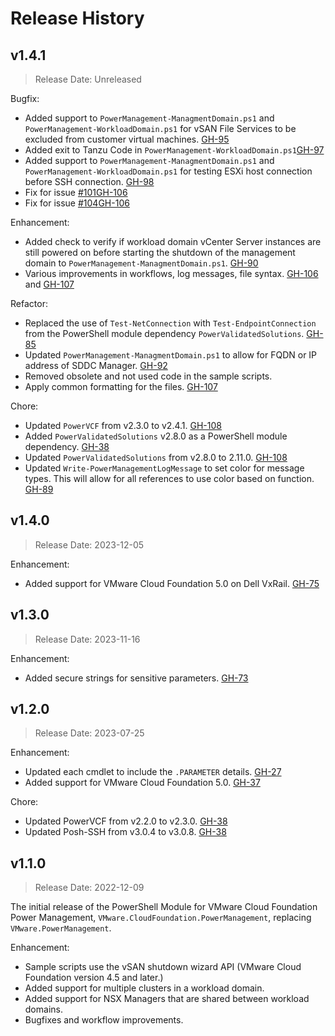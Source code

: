 # Release History

## v1.4.1

> Release Date: Unreleased

Bugfix:

- Added support to `PowerManagement-ManagmentDomain.ps1` and `PowerManagement-WorkloadDomain.ps1` for vSAN File Services to be excluded from customer virtual machines. [GH-95](https://github.com/vmware/powershell-module-for-vmware-cloud-foundation-power-management/pull/95)
- Added exit to Tanzu Code in `PowerManagement-WorkloadDomain.ps1`[GH-97](https://github.com/vmware/powershell-module-for-vmware-cloud-foundation-power-management/pull/97)
- Added support to `PowerManagement-ManagmentDomain.ps1` and `PowerManagement-WorkloadDomain.ps1` for testing ESXi host connection before SSH connection. [GH-98](https://github.com/vmware/powershell-module-for-vmware-cloud-foundation-power-management/pull/98)
- Fix for issue [#101](https://github.com/vmware/powershell-module-for-vmware-cloud-foundation-power-management/issues/101)[GH-106](https://github.com/vmware/powershell-module-for-vmware-cloud-foundation-power-management/pull/106)
- Fix for issue [#104](https://github.com/vmware/powershell-module-for-vmware-cloud-foundation-power-management/issues/104)[GH-106](https://github.com/vmware/powershell-module-for-vmware-cloud-foundation-power-management/pull/106)

Enhancement:

- Added check to verify if workload domain vCenter Server instances are still powered on before starting the shutdown of the management domain to `PowerManagement-ManagmentDomain.ps1`. [GH-90](https://github.com/vmware/powershell-module-for-vmware-cloud-foundation-power-management/pull/90)
- Various improvements in workflows, log messages, file syntax. [GH-106](https://github.com/vmware/powershell-module-for-vmware-cloud-foundation-power-management/pull/106) and [GH-107](https://github.com/vmware/powershell-module-for-vmware-cloud-foundation-power-management/pull/107)

Refactor:

- Replaced the use of `Test-NetConnection` with `Test-EndpointConnection` from the PowerShell module dependency `PowerValidatedSolutions`. [GH-85](https://github.com/vmware/powershell-module-for-vmware-cloud-foundation-power-management/pull/85)
- Updated `PowerManagement-ManagmentDomain.ps1` to allow for FQDN or IP address of SDDC Manager. [GH-92](https://github.com/vmware/powershell-module-for-vmware-cloud-foundation-power-management/pull/92)
- Removed obsolete and not used code in the sample scripts.
- Apply common formatting for the files. [GH-107](https://github.com/vmware/powershell-module-for-vmware-cloud-foundation-power-management/pull/107)

Chore:

- Updated `PowerVCF` from v2.3.0 to v2.4.1. [GH-108](https://github.com/vmware/powershell-module-for-vmware-cloud-foundation-power-management/pull/108)
- Added `PowerValidatedSolutions` v2.8.0 as a PowerShell module dependency. [GH-38](https://github.com/vmware/powershell-module-for-vmware-cloud-foundation-power-management/pull/38)
- Updated `PowerValidatedSolutions` from v2.8.0 to 2.11.0. [GH-108](https://github.com/vmware/powershell-module-for-vmware-cloud-foundation-power-management/pull/108)
- Updated `Write-PowerManagementLogMessage` to set color for message types. This will allow for all references to use color based on function. [GH-89](https://github.com/vmware/powershell-module-for-vmware-cloud-foundation-power-management/pull/89)

## v1.4.0

> Release Date: 2023-12-05

Enhancement:

- Added support for VMware Cloud Foundation 5.0 on Dell VxRail. [GH-75](https://github.com/vmware/powershell-module-for-vmware-cloud-foundation-power-management/pull/75)

## v1.3.0

> Release Date: 2023-11-16

Enhancement:

- Added secure strings for sensitive parameters. [GH-73](https://github.com/vmware/powershell-module-for-vmware-cloud-foundation-power-management/pull/73)

## v1.2.0

> Release Date: 2023-07-25

Enhancement:

- Updated each cmdlet to include the `.PARAMETER` details. [GH-27](https://github.com/vmware/powershell-module-for-vmware-cloud-foundation-power-management/pull/27)
- Added support for VMware Cloud Foundation 5.0. [GH-37](https://github.com/vmware/powershell-module-for-vmware-cloud-foundation-power-management/pull/37)

Chore:

- Updated PowerVCF from v2.2.0 to v2.3.0. [GH-38](https://github.com/vmware/powershell-module-for-vmware-cloud-foundation-power-management/pull/38)
- Updated Posh-SSH from v3.0.4 to v3.0.8. [GH-38](https://github.com/vmware/powershell-module-for-vmware-cloud-foundation-power-management/pull/38)

## v1.1.0

> Release Date: 2022-12-09

The initial release of the PowerShell Module for VMware Cloud Foundation Power Management, `VMware.CloudFoundation.PowerManagement`, replacing `VMware.PowerManagement`.

Enhancement:

- Sample scripts use the vSAN shutdown wizard API (VMware Cloud Foundation version 4.5 and later.)
- Added support for multiple clusters in a workload domain.
- Added support for NSX Managers that are shared between workload domains.
- Bugfixes and workflow improvements.

